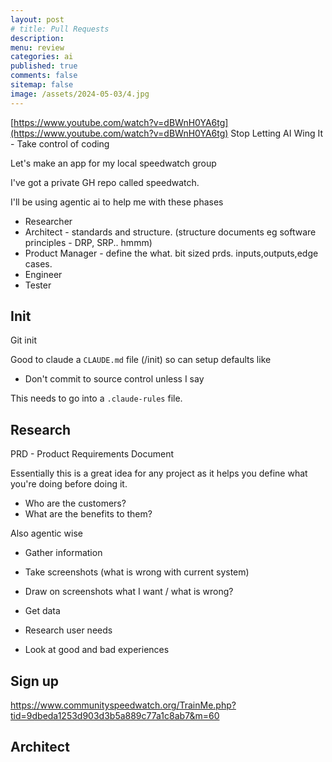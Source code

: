 ```yaml
---
layout: post
# title: Pull Requests 
description: 
menu: review
categories: ai 
published: true 
comments: false     
sitemap: false
image: /assets/2024-05-03/4.jpg
---
```


<!-- [![alt text](/assets/2025-08-30/6.jpg "Volcano")](/assets/2025-08-30/6.jpg) -->

[https://www.youtube.com/watch?v=dBWnH0YA6tg](https://www.youtube.com/watch?v=dBWnH0YA6tg) Stop Letting AI Wing It - Take control of coding

Let's make an app for my local speedwatch group

I've got a private GH repo called speedwatch.

I'll be using agentic ai to help me with these phases

- Researcher
- Architect - standards and structure. (structure documents eg software principles - DRP, SRP.. hmmm)
- Product Manager - define the what. bit sized prds. inputs,outputs,edge cases.
- Engineer
- Tester

## Init

Git init

Good to claude a `CLAUDE.md` file (/init) so can setup defaults like

- Don't commit to source control unless I say

This needs to go into a `.claude-rules` file.

## Research

PRD - Product Requirements Document

Essentially this is a great idea for any project as it helps you define what you're doing before doing it. 

- Who are the customers?
- What are the benefits to them?

Also agentic wise

- Gather information
- Take screenshots (what is wrong with current system)
- Draw on screenshots what I want / what is wrong?

- Get data
- Research user needs
- Look at good and bad experiences


## Sign up
https://www.communityspeedwatch.org/TrainMe.php?tid=9dbeda1253d903d3b5a889c77a1c8ab7&m=60



## Architect

